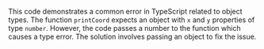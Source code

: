 This code demonstrates a common error in TypeScript related to object types. The function `printCoord` expects an object with `x` and `y` properties of type `number`. However, the code passes a number to the function which causes a type error. The solution involves passing an object to fix the issue.
